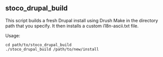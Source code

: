 ## stoco_drupal_build

This script builds a fresh Drupal install using Drush Make in the directory path that you specify. It then installs a custom i18n-ascii.txt file.

Usage:

    cd path/to/stoco_drupal_build
    ./stoco_drupal_build /path/to/new/install
